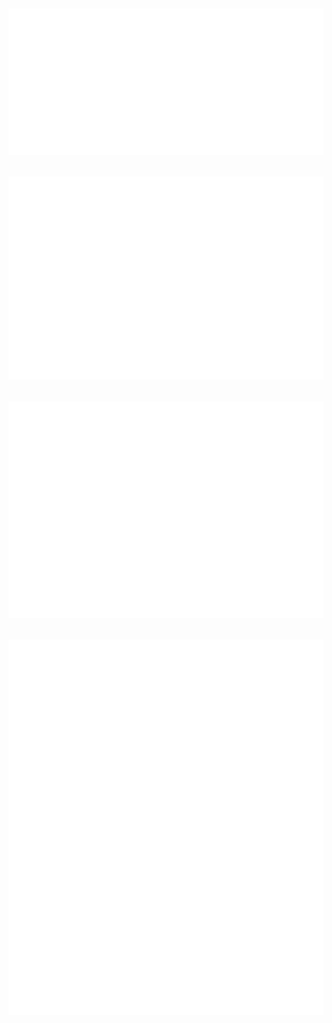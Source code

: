 ![Metrics](/metrics.classic.svg)
---
 ![Achievements](/metrics.plugin.achievements.svg) 
---
![Commits Calendar](/metrics.plugin.isocalendar.fullyear.svg)
---
![Blogs Calendar](/metrics.plugin.posts.full.svg)
---
